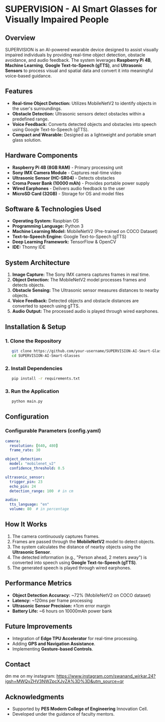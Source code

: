 # SUPERVISION - AI Smart Glasses for Visually Impaired People

## Overview
SUPERVISION is an AI-powered wearable device designed to assist visually impaired individuals by providing real-time object detection, obstacle avoidance, and audio feedback. The system leverages **Raspberry Pi 4B**, **Machine Learning**, **Google Text-to-Speech (gTTS)**, and **Ultrasonic Sensors** to process visual and spatial data and convert it into meaningful voice-based guidance.

## Features
- **Real-time Object Detection:** Utilizes MobileNetV2 to identify objects in the user's surroundings.
- **Obstacle Detection:** Ultrasonic sensors detect obstacles within a predefined range.
- **Voice Feedback:** Converts detected objects and obstacles into speech using Google Text-to-Speech (gTTS).
- **Compact and Wearable:** Designed as a lightweight and portable smart glass solution.

## Hardware Components
- **Raspberry Pi 4B (8GB RAM)** - Primary processing unit
- **Sony IMX Camera Module** - Captures real-time video
- **Ultrasonic Sensor (HC-SR04)** - Detects obstacles
- **Croma Power Bank (10000 mAh)** - Provides portable power supply
- **Wired Earphones** - Delivers audio feedback to the user
- **MicroSD Card (32GB)** - Storage for OS and model files

## Software & Technologies Used
- **Operating System:** Raspbian OS
- **Programming Language:** Python 3
- **Machine Learning Model:** MobileNetV2 (Pre-trained on COCO Dataset)
- **Text-to-Speech Engine:** Google Text-to-Speech (gTTS)
- **Deep Learning Framework:** TensorFlow & OpenCV
- **IDE:** Thonny IDE

## System Architecture
1. **Image Capture:** The Sony IMX camera captures frames in real time.
2. **Object Detection:** The MobileNetV2 model processes frames and detects objects.
3. **Obstacle Sensing:** The Ultrasonic sensor measures distances to nearby objects.
4. **Voice Feedback:** Detected objects and obstacle distances are converted to speech using gTTS.
5. **Audio Output:** The processed audio is played through wired earphones.

## Installation & Setup
### 1. Clone the Repository
```bash
   git clone https://github.com/your-username/SUPERVISION-AI-Smart-Glasses.git
   cd SUPERVISION-AI-Smart-Glasses
```

### 2. Install Dependencies
```bash
   pip install -r requirements.txt
```

### 3. Run the Application
```bash
   python main.py
```

## Configuration
### Configurable Parameters (config.yaml)
```yaml
camera:
  resolution: [640, 480]
  frame_rate: 30

object_detection:
  model: "mobilenet_v2"
  confidence_threshold: 0.5

ultrasonic_sensor:
  trigger_pin: 23
  echo_pin: 24
  detection_range: 100  # in cm

audio:
  tts_language: "en"
  volume: 80  # in percentage
```

## How It Works
1. The camera continuously captures frames.
2. Frames are passed through the **MobileNetV2** model to detect objects.
3. The system calculates the distance of nearby objects using the **Ultrasonic Sensor**.
4. The detected information (e.g., "Person ahead, 2 meters away") is converted into speech using **Google Text-to-Speech (gTTS)**.
5. The generated speech is played through wired earphones.

## Performance Metrics
- **Object Detection Accuracy:** ~72% (MobileNetV2 on COCO dataset)
- **Latency:** ~120ms per frame processing
- **Ultrasonic Sensor Precision:** ±1cm error margin
- **Battery Life:** ~6 hours on 10000mAh power bank

## Future Improvements
- Integration of **Edge TPU Accelerator** for real-time processing.
- Adding **GPS and Navigation Assistance**.
- Implementing **Gesture-based Controls**.

## Contact
dm me on my instagram: https://www.instagram.com/swanand_wirkar.24?igsh=MWQyZHV3NWZpcXJvZA%3D%3D&utm_source=qr

## Acknowledgments
- Supported by **PES Modern College of Engineering** Innovation Cell.
- Developed under the guidance of faculty mentors.

